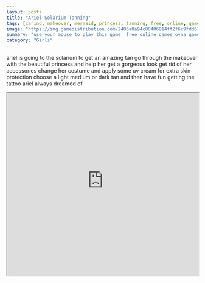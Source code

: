 ```yaml
---
layout: posts
title: "Ariel Solarium Tanning"
tags: [caring, makeover, mermaid, princess, tanning, free, online, games, oyna, game, free, games, play, play, games]
image: "https://img.gamedistribution.com/2406a0a94c80406914ff2f6c9fdd67d5.jpg"
summary: "use your mouse to play this game  free online games oyna game free games play play games"
category: "Girls"
---
```


ariel is going to the solarium to get an amazing tan go through the makeover with the beautiful princess and help her get a gorgeous look get rid of her accessories change her costume and apply some uv cream for extra skin protection choose a light medium or dark tan and then have fun getting the tattoo ariel always dreamed of

<iframe width="100%" height="480px;" src="https://flash.gamedistribution.com?game=2406a0a94c80406914ff2f6c9fdd67d5"></iframe>